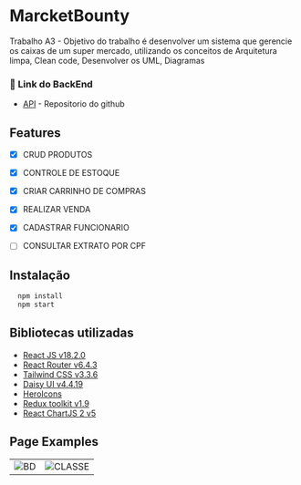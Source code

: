 # MarcketBounty

Trabalho A3 - Objetivo do trabalho é desenvolver um sistema que gerencie os caixas de um super mercado, utilizando os conceitos de Arquitetura limpa, Clean code, Desenvolver os UML, Diagramas 

### 🔧 Link do BackEnd
* [API](https://github.com/danielmenezesjj/MarcketBounty-a3) - Repositorio do github


## Features

* [x] CRUD PRODUTOS
* [X] CONTROLE DE ESTOQUE
* [X] CRIAR CARRINHO DE COMPRAS
* [X] REALIZAR VENDA
* [X] CADASTRAR FUNCIONARIO
* [ ] CONSULTAR EXTRATO POR CPF



## Instalação

```bash
  npm install
  npm start
```
    
## Bibliotecas utilizadas

- [React JS v18.2.0](https://reactjs.org/)
- [React Router v6.4.3](https://reactrouter.com/en/main)
- [Tailwind CSS v3.3.6](https://tailwindcss.com/)
- [Daisy UI v4.4.19](https://daisyui.com/)
- [HeroIcons](https://heroicons.com/)
- [Redux toolkit v1.9](https://redux-toolkit.js.org/)
- [React ChartJS 2 v5](https://react-chartjs-2.js.org/)



## Page Examples

|                          |                               |
:-------------------------:|:-------------------------:
![BD](https://i.imgur.com/o2G9hrx.png) | ![CLASSE](https://i.imgur.com/NogRGIG.png) 







